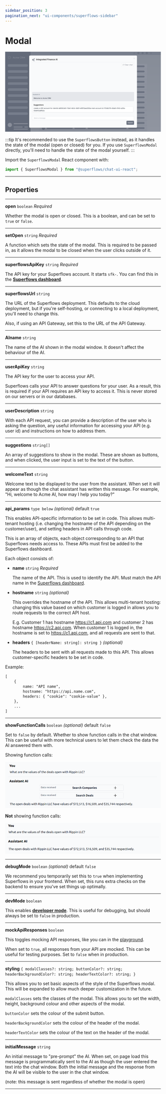 ```yaml
---
sidebar_position: 3
pagination_next: "ui-components/superflows-sidebar"
---
```


# Modal

![Superflows-Modal](../../static/img/docs/ui-components/modal.png)

:::tip
It's recommended to use the `SuperflowsButton` instead, as it handles the state of the modal (open or closed) for you. If you use `SuperflowsModal` directly, you'll need to handle the state of the modal yourself.
:::

Import the `SuperflowsModal` React component with:

```jsx
import { SuperflowsModal } from "@superflows/chat-ui-react";
```

---

## Properties

---

**open** `boolean` _Required_

Whether the modal is open or closed. This is a boolean, and can be set to `true` or `false`.

---

**setOpen** `string` _Required_

A function which sets the state of the modal. This is required to be passed in, as it allows the modal to be closed when the user clicks outside of it.

---

**superflowsApiKey** `string` _Required_

The API key for your Superflows account. It starts `sfk-`. You can find this in the [**Superflows dashboard**](https://dashboard.superflows.ai/api-settings).

---

**superflowsUrl** `string`

The URL of the Superflows deployment. This defaults to the cloud deployment, but if you're self-hosting, or connecting to a local deployment, you'll need to change this.

Also, if using an API Gateway, set this to the URL of the API Gateway.

---

**AIname** `string`

The name of the AI shown in the modal window. It doesn't affect the behaviour of the AI.

---

**userApiKey** `string`

The API key for the user to access your API.

Superflows calls your API to answer questions for your user. As a result, this is required if your API requires an API key to access it. This is never stored on our servers or in our databases.

---

**userDescription** `string`

With each API request, you can provide a description of the user who is asking the question, any useful information for accessing your API (e.g. user id) and instructions on how to address them.

---

**suggestions** `string[]`

An array of suggestions to show in the modal. These are shown as buttons, and when clicked, the user input is set to the text of the button.

---

**welcomeText** `string`

Welcome text to be displayed to the user from the assistant. When set it will appear as though the chat assistant has written this message. For example, "Hi, welcome to Acme AI, how may I help you today?"

---

**api_params** `type below` _(optional)_ default `true`

This enables API-specific information to be set in code. This allows multi-tenant hosting (i.e. changing the hostname of the API depending on the customer/user), and setting headers in API calls through code.

This is an array of objects, each object corresponding to an API that Superflows needs access to. These APIs  must first be added to the Superflows dashboard.

Each object consists of:
- **name** `string` _Required_

    The name of the API. This is used to identify the API. Must match the API name in the [Superflows dashboard](https://dashboard.superflows.ai/actions).


- **hostname** `string` _(optional)_

  This overrides the hostname of the API. This allows multi-tenant hosting: changing this value based on which customer is logged in allows you to route requests to the correct API host.

    E.g. Customer 1 has hostname https://c1.api.com and customer 2 has hostname https://c2.api.com. When customer 1 is logged in, the hostname is set to https://c1.api.com, and all requests are sent to that.


- **headers** `{ [headerName: string]: string }` _(optional)_

    The headers to be sent with all requests made to this API. This allows customer-specific headers to be set in code.

Example:

    [
        {
            name: "API name",
            hostname: "https://api.name.com",
            headers: { "cookie": "cookie-value" },
        },
        ...
    ]

---

**showFunctionCalls** `boolean` _(optional)_ default `false`

Set to `false` by default. Whether to show function calls in the chat window. This can be useful with more technical users to let them check the data the AI answered them with.

Showing function calls:

![Chat window with function calls shown](../../static/img/docs/ui-components/showing-function-calls.png)

**Not** showing function calls:

![Chat window with function calls not shown](../../static/img/docs/ui-components/not-showing-function-calls.png)


---


**debugMode** `boolean` _(optional)_ default `false`

We recommend you temporarily set this to `true` when implementing Superflows in your frontend. When set, this runs extra checks on the backend to ensure you've set things up optimally.


---

**devMode** `boolean`

This enables [**developer mode**](./docs/playground/developer-mode). This is useful for debugging, but should always be set to `false` in production.

---

**mockApiResponses** `boolean`

This toggles mocking API responses, like you can in the [playground](/docs/playground/mock-api-responses).

When set to `true`, all responses from your API are mocked. This can be useful for testing purposes. Set to `false` when in production.

---

**styling** `{
  modalClasses?: string;
  buttonColor?: string;
  headerBackgroundColor?: string;
  headerTextColor?: string;
}`

This allows you to set basic aspects of the style of the Superflows modal. This will be expanded to allow much deeper customization in the future.

`modalClasses` sets the classes of the modal. This allows you to set the width, height, background colour and other aspects of the modal.

`buttonColor` sets the colour of the submit button.

`headerBackgroundColor` sets the colour of the header of the modal.

`headerTextColor` sets the colour of the text on the header of the modal.

---

**initialMessage** `string`

An initial message to "pre-prompt" the AI. When set, on page load this message is programmatically sent to the AI as though the user entered the text into the chat window. Both the initial message and the response from the AI will be visible to the user in the chat window.

(note: this message is sent regardless of whether the modal is open)

---
